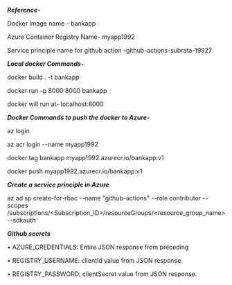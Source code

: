 ***Reference-***

Docker Image name - bankapp

Azure Container Registry Name- myapp1992

Service principle name for github action -github-actions-subrata-19927

***Local docker Commands-***

docker build . -t bankapp

docker run -p 8000:8000 bankapp

docker will run at- localhost:8000

***Docker Commands to push the docker to Azure-***

az login

az acr login --name myapp1992

docker tag bankapp myapp1992.azurecr.io/bankapp:v1

docker push myapp1992.azurecr.io/bankapp:v1

***Create a service principle in Azure***

az ad sp create-for-rbac --name "github-actions" --role contributor
--scopes /subscriptions/<Subscription_ID>/resourceGroups/<resource_group_name> --sdkauth

***Github secrets***

•	 AZURE_CREDENTIALS: Entire JSON response from preceding

•	 REGISTRY_USERNAME: clientId value from JSON response

•	 REGISTRY_PASSWORD: clientSecret value from JSON response.
